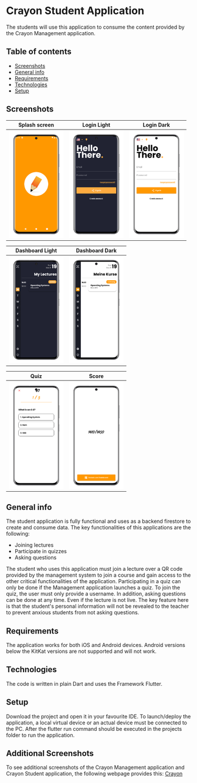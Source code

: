 # Crayon Student Application

The students will use this application to consume the content provided by the Crayon Management application.


## Table of contents
* [Screenshots](#screenshots)
* [General info](#general-info)
* [Requirements](#requirements)
* [Technologies](#technologies)
* [Setup](#setup)


## Screenshots


Splash screen            |  Login Light | Login Dark
:-------------------------:|:-------------------------:|:-------------------------:
<img src="preview/loading_screen.png" width="150" >  |  <img src="preview/login_dark.png" width="150" >|  <img src="preview/login_hell.png" width="150" >



Dashboard Light            |  Dashboard Dark 
:-------------------------:|:-------------------------:
<img src="preview/dashboard_dark.png" width="150" > |  <img src="preview/dashboard_hell.png" width="150" >

Quiz            |  Score
:-------------------------:|:-------------------------:
<img src="preview/quiz.png" width="150" > |  <img src="preview/quiz_score.png" width="150" >

## General info
The student application is fully functional and uses as a backend firestore to create and consume data. The key functionalities of this applications are the following:
* Joining lectures
* Participate in quizzes
* Asking questions

The student who uses this application must join a lecture over a QR code provided by the management system to join a course and gain access to the other critical functionalities of the application. 
Participating in a quiz can only be done if the Management application launches a quiz. To join the quiz, the user must only provide a username. In addition, asking questions can be done at any time. Even if the
lecture is not live. The key feature here is that the student's personal information will not be revealed to the teacher to prevent anxious students from not asking questions. 





## Requirements
The application works for both iOS and Android devices. Android versions below the KitKat versions are not supported and will not work.

## Technologies

The code is written in plain Dart and uses the Framework Flutter.


## Setup
Download the project and open it in your favourite IDE. To launch/deploy the application, a local virtual device or an actual device must be connected to the PC. After the flutter run command should be executed in the projects folder to run the application.



## Additional Screenshots
To see additional screenshots of the Crayon Management application and Crayon Student application, the following webpage provides this:
[Crayon](https://schroederlionel.github.io/crayon/)
